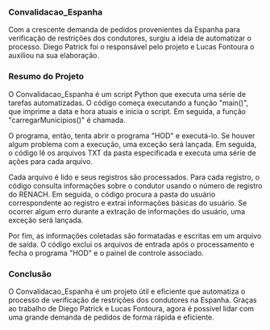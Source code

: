 ### Convalidacao_Espanha

Com a crescente demanda de pedidos provenientes da Espanha para verificação de restrições dos condutores, surgiu a ideia de automatizar o processo. Diego Patrick foi o responsável pelo projeto e Lucas Fontoura o auxiliou na sua elaboração.

### Resumo do Projeto

O Convalidacao_Espanha é um script Python que executa uma série de tarefas automatizadas. O código começa executando a função "main()", que imprime a data e hora atuais e inicia o script. Em seguida, a função "carregarMunicipios()" é chamada.

O programa, então, tenta abrir o programa "HOD" e executá-lo. Se houver algum problema com a execução, uma exceção será lançada. Em seguida, o código lê os arquivos TXT da pasta especificada e executa uma série de ações para cada arquivo.

Cada arquivo é lido e seus registros são processados. Para cada registro, o código consulta informações sobre o condutor usando o número de registro do RENACH. Em seguida, o código procura a pasta do usuário correspondente ao registro e extrai informações básicas do usuário. Se ocorrer algum erro durante a extração de informações do usuário, uma exceção será lançada.

Por fim, as informações coletadas são formatadas e escritas em um arquivo de saída. O código exclui os arquivos de entrada após o processamento e fecha o programa "HOD" e o painel de controle associado.

### Conclusão

O Convalidacao_Espanha é um projeto útil e eficiente que automatiza o processo de verificação de restrições dos condutores na Espanha. Graças ao trabalho de Diego Patrick e Lucas Fontoura, agora é possível lidar com uma grande demanda de pedidos de forma rápida e eficiente.
